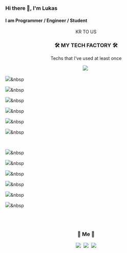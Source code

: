 ### Hi there 👋, I'm Lukas
#### I am Programmer / Engineer / Student

<p align="center"> KR TO US</p>

<h3 align="center">🛠 MY TECH FACTORY 🛠</h3>

<p align="center"> Techs that I've used at least once </p>

<p align="center">
  <img src="https://img.shields.io/badge/Python-3766AB?style=flat-square&logo=Python&logoColor=white"/></a>&nbsp 
  
  <img src="https://img.shields.io/badge/Java-007396?style=flat-square&logo=Java&logoColor=white"/></a>&nbsp 
  
  <img src="https://img.shields.io/badge/C++-00599C?style=flat-square&logo=C%2B%2B&logoColor=white"/></a>&nbsp 
  
  <img src="https://img.shields.io/badge/C-A8B9CC?style=flat-square&logo=C&logoColor=white"/></a>&nbsp 
  
  <img src="https://img.shields.io/badge/Javascript-ffb13b?style=flat-square&logo=javascript&logoColor=white"/></a>&nbsp 
  
  <img src="https://img.shields.io/badge/css-1572B6?style=flat-square&logo=css3&logoColor=white"/></a>&nbsp 
  
  <img src="https://img.shields.io/badge/Go-11B48A?style=flat-square&logo=Go&logoColor=white"/></a>&nbsp 
  
  <br>
  
  <img src="https://img.shields.io/badge/SpringBoot-6DB33F?style=flat-square&logo=Spring&logoColor=white"/></a>&nbsp 
  
  <img src="https://img.shields.io/badge/Django-092E20?style=flat-square&logo=Django&logoColor=white"/></a>&nbsp 
  
  <img src="https://img.shields.io/badge/Mysql-E6B91E?style=flat-square&logo=MySql&logoColor=white"/></a>&nbsp 
  
  <img src="https://img.shields.io/badge/HyperledgerFabric-DB3552?style=flat-square&logo=Hulu&logoColor=white"/></a>&nbsp 
  
  <img src="https://img.shields.io/badge/aws-333664?style=flat-square&logo=amazon-aws&logoColor=white"/></a>&nbsp 
  
  <img src="https://img.shields.io/badge/elasticsearch-005571?style=flat-square&logo=elasticsearch&logoColor=white"/></a>&nbsp 
  
</p>

<br><br>
<h3 align="center"> 🍒 Me 🍒 </h3>
<p align="center">
  <a href="https://velog.io/@kcsa3214"><img src="https://img.shields.io/badge/Tech%20Blog-11B48A?style=flat-square&logo=Vimeo&logoColor=white&link=https://velog.io/@kcsa3214"/></a>&nbsp
  <a href="https://www.instagram.com/lukas_h.w/"><img src="https://img.shields.io/badge/Instagram-E4405F?style=flat-square&logo=Instagram&logoColor=white&link=https://www.instagram.com/lukas_h.w/"/></a>&nbsp
  <a href="mailto:hwc2002120@gmail.com"><img src="https://img.shields.io/badge/Gmail-d14836?style=flat-square&logo=Gmail&logoColor=white&link=viliketh1s98@naver.com"/></a>
</p>
<br>
